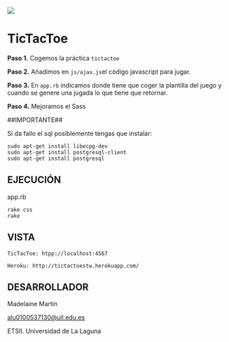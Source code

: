 ![](http://banot.etsii.ull.es/alu4103/STW/tictactoe.jpg)

TicTacToe
================================

**Paso 1.** Cogemos la práctica `tictactoe` 

**Paso 2.** Añadimos en `js/ajax.js`el código javascript para jugar.

**Paso 3.** En `app.rb` indicamos donde tiene que coger la plantilla del juego y cuando se genere una jugada lo que tiene que retornar.

**Paso 4.** Mejoramos el Sass

##IMPORTANTE##

Si da fallo el sql posiblemente tengas que instalar:
    
    sudo apt-get install libecpg-dev
    sudo apt-get install postgresql-client
    sudo apt-get install postgresql
    
## EJECUCIÓN ##

app.rb

    rake css
    rake

## VISTA ##

    TicTacToe: htpp://localhost:4567
    
    Heroku: http://tictactoestw.herokuapp.com/

## DESARROLLADOR ##

Madelaine Martin

alu0100537130@ull.edu.es

ETSII. Universidad de La Laguna